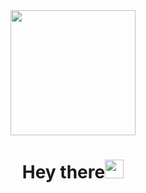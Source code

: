 

<!--
**StanimirBogdanov1/StanimirBogdanov1** is a ✨ _special_ ✨ repository because its `README.md` (this file) appears on your GitHub profile.

Here are some ideas to get you started:

- 🔭 I’m currently working on ...
- 🌱 I’m currently learning ...
- 👯 I’m looking to collaborate on ...
- 🤔 I’m looking for help with ...
- 💬 Ask me about ...
- 📫 How to reach me: ...
- 😄 Pronouns: ...
- ⚡ Fun fact: ...
-->

<div id="header" align="center">
  <img src="https://github.com/StanimirBogdanov1/StanimirBogdanov1/assets/151448770/bddc4c1b-51a6-4c27-9689-cb76f7f501f2" width="200"/>
</div>
<h1 align="center">Hey there<img src="https://media.giphy.com/media/hvRJCLFzcasrR4ia7z/giphy.gif" width="30px"/></h1>

